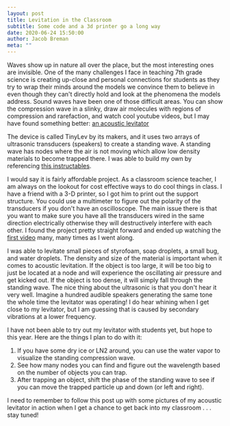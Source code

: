 ```yaml
---
layout: post
title: Levitation in the Classroom
subtitle: Some code and a 3d printer go a long way
date: 2020-06-24 15:50:00
author: Jacob Breman
meta: ""
---
```

Waves show up in nature all over the place, but the most interesting ones are invisible.  One of the many challenges I face in teaching 7th grade science is creating up-close and personal connections for students as they try to wrap their minds around the models we convince them to believe in even though they can't directly hold and look at the phenomena the models address. Sound waves have been one of those difficult areas.  You can show the compression wave in a slinky, draw air molecules with regions of compression and rarefaction, and watch cool youtube videos, but I may have found something better: [an acoustic levitator](https://aip.scitation.org/doi/full/10.1063/1.4989995 "the original scientific publication")

The device is called TinyLev by its makers, and it uses two arrays of ultrasonic transducers (speakers) to create a standing wave.  A standing wave has nodes where the air is not moving which allow low density materials to become trapped there. I was able to build my own by referencing [this instructables](https://www.instructables.com/id/Acoustic-Levitator/).  

I would say it is fairly affordable project.  As a classroom science teacher, I am always on the lookout for cost effective ways to do cool things in class. I have a friend with a 3-D printer, so I got him to print out the support structure. You could use a multimeter to figure out the polarity of the transducers if you don't have an oscilloscope.  The main issue there is that you want to make sure you have all the transducers wired in the same direction electrically otherwise they will destructively interfere with each other. I found the project pretty straight forward and ended up watching the [first video](https://www.youtube.com/watch?v=yVDWrWpaBho) many, many times as I went along.

I was able to levitate small pieces of styrofoam, soap droplets, a small bug, and water droplets.  The density and size of the material is important when it comes to acoustic levitation.  If the object is too large, it will be too big to just be located at a node and will experience the oscillating air pressure and get kicked out.  If the object is too dense, it will simply fall through the standing wave. The nice thing about the ultrasonic is that you don't hear it very well.  Imagine a hundred audible speakers generating the same tone the whole time the levitator was operating!  I do hear whining when I get close to my levitator, but I am guessing that is caused by secondary vibrations at a lower frequency.

I have not been able to try out my levitator with students yet, but hope to this year.  Here are the things I plan to do with it:

1. If you have some dry ice or LN2 around, you can use the water vapor to visualize the standing compression wave.
2. See how many nodes you can find and figure out the wavelength based on the number of objects you can trap.
3. After trapping an object, shift the phase of the standing wave to see if you can move the trapped particle up and down (or left and right).

I need to remember to follow this post up with some pictures of my acoustic levitator in action when I get a chance to get back into my classroom . . . stay tuned!

